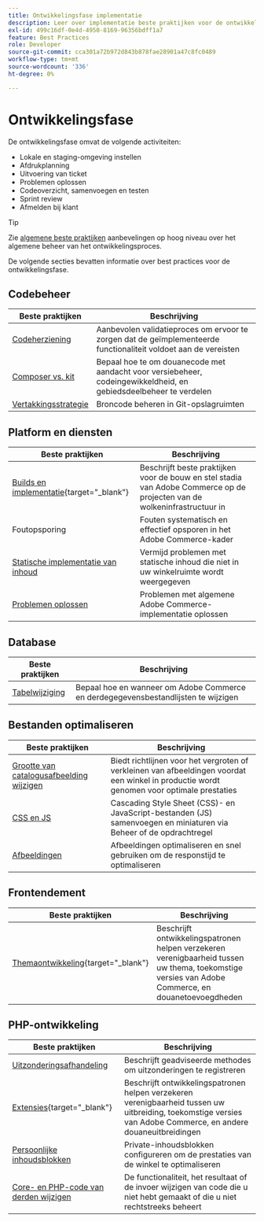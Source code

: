 ```yaml
---
title: Ontwikkelingsfase implementatie
description: Leer over implementatie beste praktijken voor de ontwikkelingsfase van projecten van Adobe Commerce.
exl-id: 499c16df-0e4d-4950-8169-96356bdff1a7
feature: Best Practices
role: Developer
source-git-commit: cca301a72b972d843b878fae28901a47c8fc0489
workflow-type: tm+mt
source-wordcount: '336'
ht-degree: 0%

---
```



# Ontwikkelingsfase

De ontwikkelingsfase omvat de volgende activiteiten:

- Lokale en staging-omgeving instellen
- Afdrukplanning
- Uitvoering van ticket
- Problemen oplossen
- Codeoverzicht, samenvoegen en testen
- Sprint review
- Afmelden bij klant

>[!TIP]
>
>Zie [algemene beste praktijken](general.md) aanbevelingen op hoog niveau over het algemene beheer van het ontwikkelingsproces.

De volgende secties bevatten informatie over best practices voor de ontwikkelingsfase.

## Codebeheer

| Beste praktijken | Beschrijving |
|-----------------------------------------------------------------|--------------------------------------------------------------------------------------------------------------------------------------|
| [Codeherziening](code-review.md) | Aanbevolen validatieproces om ervoor te zorgen dat de geïmplementeerde functionaliteit voldoet aan de vereisten |
| [Composer vs. kit](code-management.md) | Bepaal hoe te om douanecode met aandacht voor versiebeheer, codeingewikkeldheid, en gebiedsdeelbeheer te verdelen |
| [Vertakkingsstrategie](git-branching.md) | Broncode beheren in Git-opslagruimten |

## Platform en diensten

| Beste praktijken | Beschrijving |
|--------------------------------------------------------------------------------------------------------------------------------------------------------|-------------------------------------------------------------------------------------------------------------|
| [Builds en implementatie](https://experienceleague.adobe.com/docs/commerce-cloud-service/user-guide/develop/deploy/best-practices.html){target="_blank"} | Beschrijft beste praktijken voor de bouw en stel stadia van Adobe Commerce op de projecten van de wolkeninfrastructuur in |
| Foutopsporing | Fouten systematisch en effectief opsporen in het Adobe Commerce-kader |
| [Statische implementatie van inhoud](static-content-deployment.md) | Vermijd problemen met statische inhoud die niet in uw winkelruimte wordt weergegeven |
| [Problemen oplossen](troubleshooting.md) | Problemen met algemene Adobe Commerce-implementatie oplossen |

## Database

| Beste praktijken | Beschrijving |
|----------------------------------------------------------------|---------------------------------------------------------------------------------|
| [Tabelwijziging](modifying-core-and-third-party-tables.md) | Bepaal hoe en wanneer om Adobe Commerce en derdegegevensbestandlijsten te wijzigen |

## Bestanden optimaliseren

| Beste praktijken | Beschrijving |
|-----------------------------------------------------|-----------------------------------------------------------------------------------------------------------|
| [Grootte van catalogusafbeelding wijzigen](catalog-image-resizing.md) | Biedt richtlijnen voor het vergroten of verkleinen van afbeeldingen voordat een winkel in productie wordt genomen voor optimale prestaties |
| [CSS en JS](optimize-css-js-files.md) | Cascading Style Sheet (CSS)- en JavaScript-bestanden (JS) samenvoegen en miniaturen via Beheer of de opdrachtregel |
| [Afbeeldingen](image-optimization.md) | Afbeeldingen optimaliseren en snel gebruiken om de responstijd te optimaliseren |

## Frontendement

| Beste praktijken | Beschrijving |
|----------------------------------------------------------------------------------------------------------------|------------------------------------------------------------------------------------------------------------------------------------------|
| [Themaontwikkeling](https://developer.adobe.com/commerce/frontend-core/guide/best-practices/){target="_blank"} | Beschrijft ontwikkelingspatronen helpen verzekeren verenigbaarheid tussen uw thema, toekomstige versies van Adobe Commerce, en douanetoevoegdheden |

## PHP-ontwikkeling

| Beste praktijken | Beschrijving |
|-----------------------------------------------------------------------------------------|----------------------------------------------------------------------------------------------------------------------------------------------------|
| [Uitzonderingsafhandeling](exception-handling.md) | Beschrijft geadviseerde methodes om uitzonderingen te registreren |
| [Extensies](https://developer.adobe.com/commerce/php/best-practices/){target="_blank"} | Beschrijft ontwikkelingspatronen helpen verzekeren verenigbaarheid tussen uw uitbreiding, toekomstige versies van Adobe Commerce, en andere douaneuitbreidingen |
| [Persoonlijke inhoudsblokken](private-content-block-configuration.md) | Private-inhoudsblokken configureren om de prestaties van de winkel te optimaliseren |
| [Core- en PHP-code van derden wijzigen](modifying-core-and-third-party-code.md) | De functionaliteit, het resultaat of de invoer wijzigen van code die u niet hebt gemaakt of die u niet rechtstreeks beheert |
